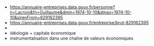- https://annuaire-entreprises.data.gouv.fr/personne?n=Lacroix&fn=Guillaume&dmin=1974-10-10&dmax=1974-10-10&sirenFrom=829162395
- https://annuaire-entreprises.data.gouv.fr/entreprise/brut-829162395
-
- idéologie + capitale économique
- instrumentalisation dans une chaîne de valeurs économiques